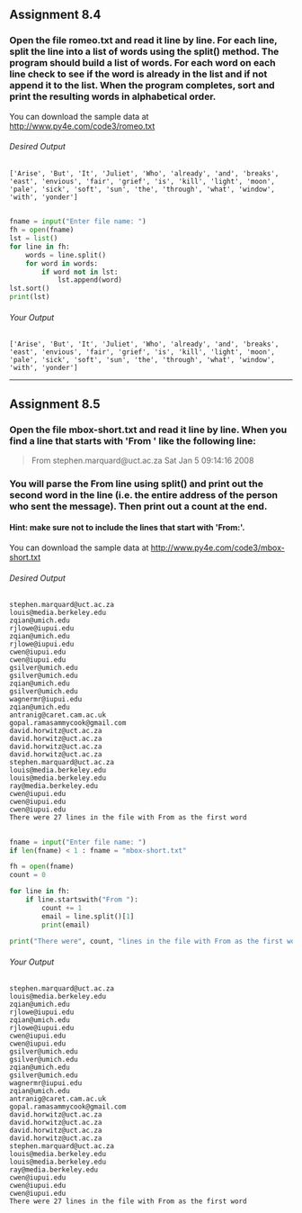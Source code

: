 ## Assignment 8.4

### Open the file **romeo.txt** and read it line by line. For each line, split the line into a list of words using the **split()** method. The program should build a list of words. For each word on each line check to see if the word is already in the list and if not append it to the list. When the program completes, sort and print the resulting words in alphabetical order.

You can download the sample data at http://www.py4e.com/code3/romeo.txt

###### *Desired Output*
````
['Arise', 'But', 'It', 'Juliet', 'Who', 'already', 'and', 'breaks', 'east', 'envious', 'fair', 'grief', 'is', 'kill', 'light', 'moon', 'pale', 'sick', 'soft', 'sun', 'the', 'through', 'what', 'window', 'with', 'yonder']
````
## 

````python
fname = input("Enter file name: ")
fh = open(fname)
lst = list()
for line in fh:
    words = line.split()
    for word in words:
        if word not in lst:
            lst.append(word)
lst.sort()
print(lst)
````
###### *Your Output*
```
['Arise', 'But', 'It', 'Juliet', 'Who', 'already', 'and', 'breaks', 'east', 'envious', 'fair', 'grief', 'is', 'kill', 'light', 'moon', 'pale', 'sick', 'soft', 'sun', 'the', 'through', 'what', 'window', 'with', 'yonder']
```

----

## Assignment 8.5

### Open the file mbox-short.txt and read it line by line. When you find a line that starts with 'From ' like the following line:

> From stephen.marquard@uct</F>.ac.za Sat Jan  5 09:14:16 2008

### You will parse the From line using split() and print out the second word in the line (i.e. the entire address of the person who sent the message). Then print out a count at the end.

#### Hint: make sure not to include the lines that start with 'From:'.

You can download the sample data at http://www.py4e.com/code3/mbox-short.txt
###### *Desired Output*
````
stephen.marquard@uct.ac.za
louis@media.berkeley.edu
zqian@umich.edu
rjlowe@iupui.edu
zqian@umich.edu
rjlowe@iupui.edu
cwen@iupui.edu
cwen@iupui.edu
gsilver@umich.edu
gsilver@umich.edu
zqian@umich.edu
gsilver@umich.edu
wagnermr@iupui.edu
zqian@umich.edu
antranig@caret.cam.ac.uk
gopal.ramasammycook@gmail.com
david.horwitz@uct.ac.za
david.horwitz@uct.ac.za
david.horwitz@uct.ac.za
david.horwitz@uct.ac.za
stephen.marquard@uct.ac.za
louis@media.berkeley.edu
louis@media.berkeley.edu
ray@media.berkeley.edu
cwen@iupui.edu
cwen@iupui.edu
cwen@iupui.edu
There were 27 lines in the file with From as the first word
````
## 

````python
fname = input("Enter file name: ")
if len(fname) < 1 : fname = "mbox-short.txt"

fh = open(fname)
count = 0

for line in fh:
    if line.startswith("From "):
        count += 1
        email = line.split()[1]
        print(email)
    
print("There were", count, "lines in the file with From as the first word")
````
###### *Your Output*
```
stephen.marquard@uct.ac.za
louis@media.berkeley.edu
zqian@umich.edu
rjlowe@iupui.edu
zqian@umich.edu
rjlowe@iupui.edu
cwen@iupui.edu
cwen@iupui.edu
gsilver@umich.edu
gsilver@umich.edu
zqian@umich.edu
gsilver@umich.edu
wagnermr@iupui.edu
zqian@umich.edu
antranig@caret.cam.ac.uk
gopal.ramasammycook@gmail.com
david.horwitz@uct.ac.za
david.horwitz@uct.ac.za
david.horwitz@uct.ac.za
david.horwitz@uct.ac.za
stephen.marquard@uct.ac.za
louis@media.berkeley.edu
louis@media.berkeley.edu
ray@media.berkeley.edu
cwen@iupui.edu
cwen@iupui.edu
cwen@iupui.edu
There were 27 lines in the file with From as the first word
```